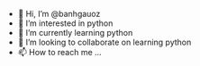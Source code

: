 - 👋 Hi, I’m @banhgauoz
- 👀 I’m interested in python
- 🌱 I’m currently learning python
- 💞️ I’m looking to collaborate on learning python
- 📫 How to reach me ...

<!---
banhgauoz/banhgauoz is a ✨ special ✨ repository because its `README.md` (this file) appears on your GitHub profile.
You can click the Preview link to take a look at your changes.
--->
